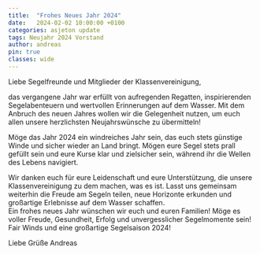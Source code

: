 ```yaml
---
title:  "Frohes Neues Jahr 2024"
date:   2024-02-02 10:00:00 +0100
categories: asjeton update
tags: Neujahr 2024 Vorstand
author: andreas
pin: true
classes: wide
---
```

Liebe Segelfreunde und Mitglieder der Klassenvereinigung,

das vergangene Jahr war erfüllt von aufregenden Regatten, inspirierenden Segelabenteuern und wertvollen Erinnerungen auf dem Wasser. Mit dem Anbruch des neuen Jahres wollen wir die Gelegenheit nutzen, um euch allen unsere herzlichsten Neujahrswünsche zu übermitteln!  

Möge das Jahr 2024 ein windreiches Jahr sein, das  euch stets günstige Winde und sicher wieder an Land bringt. Mögen eure Segel stets prall gefüllt sein und eure Kurse klar und zielsicher sein, während ihr die Wellen des Lebens navigiert.  

Wir danken euch für eure Leidenschaft und eure Unterstützung, die unsere Klassenvereinigung zu dem machen, was es ist. Lasst uns gemeinsam weiterhin die Freude am Segeln teilen, neue Horizonte erkunden und großartige Erlebnisse auf  dem Wasser schaffen.  
Ein frohes neues Jahr wünschen wir euch und euren Familien! Möge es voller Freude, Gesundheit, Erfolg und unvergesslicher Segelmomente sein! Fair Winds und eine großartige Segelsaison 2024!  

Liebe Grüße  Andreas  
